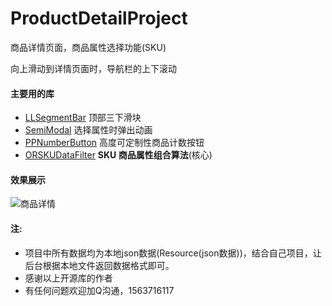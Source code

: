 # ProductDetailProject
商品详情页面，商品属性选择功能(SKU)

向上滑动到详情页面时，导航栏的上下滚动

#### 主要用的库

- [LLSegmentBar](https://github.com/liuniuliuniu/LLSegmentBar) 顶部三下滑块
- [SemiModal](https://github.com/xiaopin/SemiModal) 选择属性时弹出动画
- [PPNumberButton](https://github.com/jkpang/PPNumberButton) 高度可定制性商品计数按钮
- [ORSKUDataFilter](https://github.com/SunriseOYR/SKUDataFilter) **SKU 商品属性组合算法**(核心)

#### 效果展示
![商品详情](http://7xq27z.com1.z0.glb.clouddn.com/productDetail.gif)

#### 注:
- 项目中所有数据均为本地json数据(Resource(json数据))，结合自己项目，让后台根据本地文件返回数据格式即可。
- 感谢以上开源库的作者
- 有任何问题欢迎加Q沟通，1563716117
